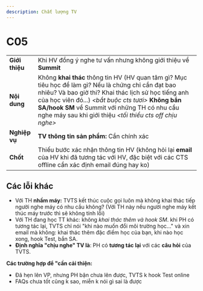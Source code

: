 ```yaml
---
description: Chất lượng TV
---
```


# C05

|  |  |
| :--- | :--- |
| **Giới thiệu** | Khi HV đồng ý nghe tư vấn nhưng không giới thiệu về **Summit** |
| **Nội dung** | Không **khai thác** thông tin HV \(HV quan tâm gì? Mục tiêu học để làm gì? Nếu là chứng chỉ cần đạt bao nhiêu? Và bao giờ thi? Khai thác lịch sử học tiếng anh của học viên đó...\) _&lt;bắt buộc cts tươi&gt;_ **Không bắn SA/hook SM** về Summit với những TH có nhu cầu nghe máy sau khi giới thiệu _&lt;tối thiểu cts off chịu nghe&gt;_ |
| **Nghiệp vụ** | **TV thông tin sản phẩm:** Cần chính xác |
| **Chốt** | Thiếu bước xác nhận thông tin HV \(không hỏi lại **email** của HV khi đã tương tác với HV, đặc biệt với các CTS offline cần xác định email đúng hay ko\) |

## Các lỗi khác

* Với TH **nhầm máy:** TVTS kết thúc cuộc gọi luôn mà không khai thác tiếp người nghe máy có nhu cầu không? \(Với TH này nếu người nghe máy kết thúc máy trước thì sẽ không tính lỗi\)
* Với TH đang học TT khác: không _khai thác thêm và hook SM_. khi PH có tương tác lại, TVTS chỉ nói "khi nào muốn đổi môi trường học..." và xin email mà không: khai thác thêm đặc điểm học của bạn, khi nào học xong, hook Test, bắn SA. 
* **Định nghĩa "chịu nghe" TV là**: PH có **tương tác lại** với các **câu hỏi** của TVTS.

**Các trường hợp để "cần cải thiện:**

* Đã hẹn lên VP, nhưng PH bận chưa lên được, TVTS k hook Test online
* FAQs chưa tốt cũng k sao, miễn k nói gì sai là được

